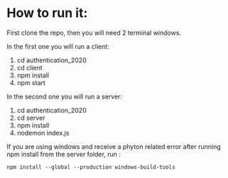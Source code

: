 # How to run it:

First clone the repo, then you will need 2 terminal windows.

In the first one you will run a client:

1) cd authentication_2020
2) cd client
3) npm install
4) npm start

In the second one you will run a server:

1) cd authentication_2020
2) cd server
3) npm install
4) nodemon index.js

If you are using windows and receive a phyton related 
error after running npm install from the server folder,
run : 

```
npm install --global --production windows-build-tools
```

